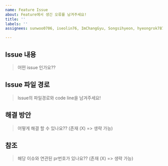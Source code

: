 ```yaml
---
name: Feature Issue
about: Feature에서 생긴 오류를 남겨주세요!
title: ''
labels: ''
assignees: sunwoo0706, iseolin76, ImChangGyu, Songsihyeon, hyeongrok7874

---
```


## Issue 내용

> 어떤 issue 인가요??

## Issue 파일 경로

> Issue의 파일경로와 code line을 남겨주세요!

## 해결 방안

> 어떻게 해결 할 수 있나요?? (존재 (X) => 생략 가능)

## 참조

> 해당 이슈와 연관된 pr번호가 있나요?? (존재 (X) => 생략 가능)
